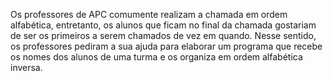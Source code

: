 Os professores de APC comumente realizam a chamada em ordem alfabética, entretanto, os alunos que ficam no final da chamada gostariam de ser os primeiros a serem  chamados de vez em quando. Nesse sentido, os professores pediram a sua ajuda para elaborar um programa que recebe os nomes dos alunos de uma turma e os organiza em ordem alfabética inversa.
